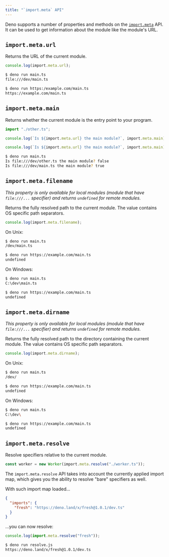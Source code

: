 ```yaml
---
title: "`import.meta` API"
---
```


Deno supports a number of properties and methods on the
[`import.meta`](https://developer.mozilla.org/en-US/docs/Web/JavaScript/Reference/Operators/import.meta)
API. It can be used to get information about the module like the module's URL.

## `import.meta.url`

Returns the URL of the current module.

```ts title="main.ts"
console.log(import.meta.url);
```

```sh
$ deno run main.ts
file:///dev/main.ts

$ deno run https:/example.com/main.ts
https://example.com/main.ts
```

## `import.meta.main`

Returns whether the current module is the entry point to your program.

```ts title="main.ts"
import "./other.ts";

console.log(`Is ${import.meta.url} the main module?`, import.meta.main);
```

```ts title="other.ts"
console.log(`Is ${import.meta.url} the main module?`, import.meta.main);
```

```sh
$ deno run main.ts
Is file:///dev/other.ts the main module? false
Is file:///dev/main.ts the main module? true
```

## `import.meta.filename`

_This property is only available for local modules (module that have
`file:///...` specifier) and returns `undefined` for remote modules._

Returns the fully resolved path to the current module. The value contains OS
specific path separators.

```ts title="main.ts"
console.log(import.meta.filename);
```

On Unix:

```sh
$ deno run main.ts
/dev/main.ts

$ deno run https://example.com/main.ts
undefined
```

On Windows:

```sh
$ deno run main.ts
C:\dev\main.ts

$ deno run https://example.com/main.ts
undefined
```

## `import.meta.dirname`

_This property is only available for local modules (module that have
`file:///...` specifier) and returns `undefined` for remote modules._

Returns the fully resolved path to the directory containing the current module.
The value contains OS specific path separators.

```ts title="main.ts"
console.log(import.meta.dirname);
```

On Unix:

```sh
$ deno run main.ts
/dev/

$ deno run https://example.com/main.ts
undefined
```

On Windows:

```sh
$ deno run main.ts
C:\dev\

$ deno run https://example.com/main.ts
undefined
```

## `import.meta.resolve`

Resolve specifiers relative to the current module.

```ts
const worker = new Worker(import.meta.resolve("./worker.ts"));
```

The `import.meta.resolve` API takes into account the currently applied import
map, which gives you the ability to resolve "bare" specifiers as well.

With such import map loaded...

```json
{
  "imports": {
    "fresh": "https://deno.land/x/fresh@1.0.1/dev.ts"
  }
}
```

...you can now resolve:

```js title="resolve.js"
console.log(import.meta.resolve("fresh"));
```

```sh
$ deno run resolve.js
https://deno.land/x/fresh@1.0.1/dev.ts
```

